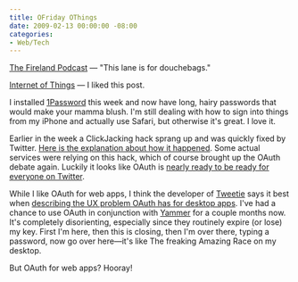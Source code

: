 ```yaml
---
title: OFriday OThings
date: 2009-02-13 00:00:00 -08:00
categories:
- Web/Tech
---
```


<p><a href="http://www.fireland.com/itch/fireland_podcast.mp3">The Fireland Podcast</a> — "This lane is for douchebags."</p>

<p><a href="http://www.readwriteweb.com/archives/5_companies_building_the_internet_of_things.php">Internet of Things</a> — I liked this post.</p>

<p>I installed <a href="http://agilewebsolutions.com/products/1Password">1Password</a> this week and now have long, hairy passwords that would make your mamma blush. I'm still dealing with how to sign into things from my iPhone and actually use Safari, but otherwise it's great. I love it.</p>

<p>Earlier in the week a ClickJacking hack sprang up and was quickly fixed by Twitter. <a href="http://dsandler.org/wp/archives/2009/02/12/dontclick">Here is the explanation about how it happened</a>. Some actual services were relying on this hack, which of course brought up the OAuth debate again. Luckily it looks like OAuth is <a href="http://groups.google.com/group/twitter-development-talk/browse_thread/thread/d124538570f37e66/16a2d56363acef83">nearly ready to be ready for everyone on Twitter</a>. </p>

<p>While I like OAuth for web apps, I think the developer of <a href="http://www.atebits.com/">Tweetie</a> says it best when <a href="http://groups.google.com/group/twitter-development-talk/msg/16a2d56363acef83">describing the UX problem OAuth has for desktop apps</a>. I've had a chance to use OAuth in conjunction with <a href="http://www.yammer.com/">Yammer</a> for a couple months now. It's completely disorienting, especially since they routinely expire (or lose) my key. First I'm here, then this is closing, then I'm over there, typing a password, now go over here—it's like The freaking Amazing Race on my desktop.</p>

<p>But OAuth for web apps? Hooray!</p>
